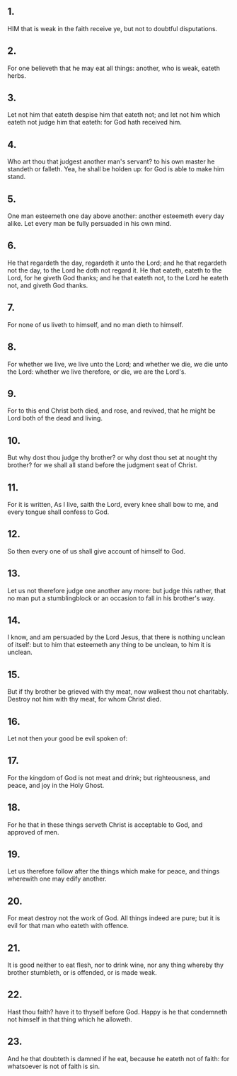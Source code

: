 ## 1.
HIM that is weak in the faith receive ye, but not to doubtful disputations.
## 2.
For one believeth that he may eat all things: another, who is weak, eateth herbs.
## 3.
Let not him that eateth despise him that eateth not; and let not him which eateth not judge him that eateth: for God hath received him.
## 4.
Who art thou that judgest another man's servant? to his own master he standeth or falleth. Yea, he shall be holden up: for God is able to make him stand.
## 5.
One man esteemeth one day above another: another esteemeth every day alike. Let every man be fully persuaded in his own mind.
## 6.
He that regardeth the day, regardeth it unto the Lord; and he that regardeth not the day, to the Lord he doth not regard it. He that eateth, eateth to the Lord, for he giveth God thanks; and he that eateth not, to the Lord he eateth not, and giveth God thanks.
## 7.
For none of us liveth to himself, and no man dieth to himself.
## 8.
For whether we live, we live unto the Lord; and whether we die, we die unto the Lord: whether we live therefore, or die, we are the Lord's.
## 9.
For to this end Christ both died, and rose, and revived, that he might be Lord both of the dead and living.
## 10.
But why dost thou judge thy brother? or why dost thou set at nought thy brother? for we shall all stand before the judgment seat of Christ.
## 11.
For it is written, As I live, saith the Lord, every knee shall bow to me, and every tongue shall confess to God.
## 12.
So then every one of us shall give account of himself to God.
## 13.
Let us not therefore judge one another any more: but judge this rather, that no man put a stumblingblock or an occasion to fall in his brother's way.
## 14.
I know, and am persuaded by the Lord Jesus, that there is nothing unclean of itself: but to him that esteemeth any thing to be unclean, to him it is unclean.
## 15.
But if thy brother be grieved with thy meat, now walkest thou not charitably. Destroy not him with thy meat, for whom Christ died.
## 16.
Let not then your good be evil spoken of:
## 17.
For the kingdom of God is not meat and drink; but righteousness, and peace, and joy in the Holy Ghost.
## 18.
For he that in these things serveth Christ is acceptable to God, and approved of men.
## 19.
Let us therefore follow after the things which make for peace, and things wherewith one may edify another.
## 20.
For meat destroy not the work of God. All things indeed are pure; but it is evil for that man who eateth with offence.
## 21.
It is good neither to eat flesh, nor to drink wine, nor any thing whereby thy brother stumbleth, or is offended, or is made weak.
## 22.
Hast thou faith? have it to thyself before God. Happy is he that condemneth not himself in that thing which he alloweth.
## 23.
And he that doubteth is damned if he eat, because he eateth not of faith: for whatsoever is not of faith is sin.
